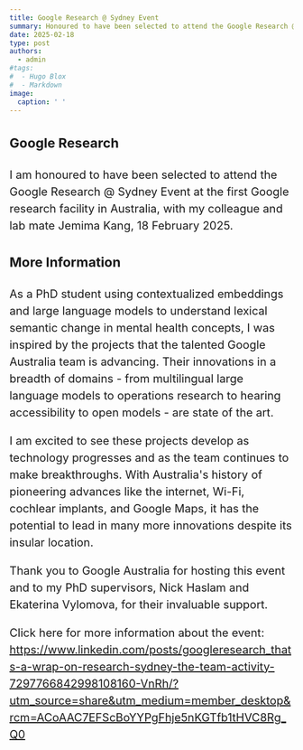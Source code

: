 ```yaml
---
title: Google Research @ Sydney Event
summary: Honoured to have been selected to attend the Google Research @ Sydney Event at the first Google research facility in Australia with my colleague and lab mate. 
date: 2025-02-18
type: post
authors:
  - admin
#tags:
#  - Hugo Blox
#  - Markdown
image:
  caption: ' '
---
```


<div style="font-size: 1.25rem; line-height: 1.5;">

### Google Research

I am honoured to have been selected to attend the Google Research @ Sydney Event at the first Google research facility in Australia, with my colleague and lab mate Jemima Kang, 18 February 2025.

### More Information
As a PhD student using contextualized embeddings and large language models to understand lexical semantic change in mental health concepts, I was inspired by the projects that the talented Google Australia team is advancing. Their innovations in a breadth of domains - from multilingual large language models to operations research to hearing accessibility to open models - are state of the art.

I am excited to see these projects develop as technology progresses and as the team continues to make breakthroughs. With Australia's history of pioneering advances like the internet, Wi-Fi, cochlear implants, and Google Maps, it has the potential to lead in many more innovations despite its insular location.

Thank you to Google Australia for hosting this event and to my PhD supervisors, Nick Haslam and Ekaterina Vylomova, for their invaluable support.

Click here for more information about the event: https://www.linkedin.com/posts/googleresearch_thats-a-wrap-on-research-sydney-the-team-activity-7297766842998108160-VnRh/?utm_source=share&utm_medium=member_desktop&rcm=ACoAAC7EFScBoYYPgFhje5nKGTfb1tHVC8Rg_Q0